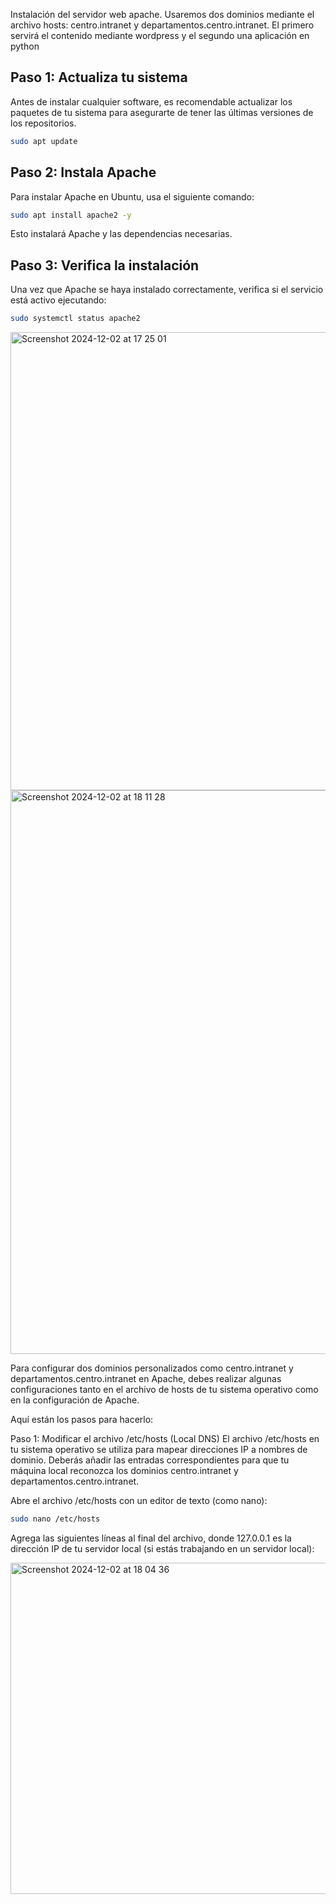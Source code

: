Instalación del servidor web apache. Usaremos dos dominios mediante el archivo hosts: centro.intranet y departamentos.centro.intranet. 
El primero servirá el contenido mediante wordpress y el segundo una aplicación en python

## Paso 1: Actualiza tu sistema
Antes de instalar cualquier software, es recomendable actualizar los paquetes de tu sistema para asegurarte de tener las últimas versiones de los repositorios.
```bash
sudo apt update
```
## Paso 2: Instala Apache
Para instalar Apache en Ubuntu, usa el siguiente comando:
```bash
sudo apt install apache2 -y
```
Esto instalará Apache y las dependencias necesarias.

## Paso 3: Verifica la instalación
Una vez que Apache se haya instalado correctamente, verifica si el servicio está activo ejecutando:
```bash
sudo systemctl status apache2
```
<img width="733" alt="Screenshot 2024-12-02 at 17 25 01" src="https://github.com/user-attachments/assets/15ddb57c-861e-4614-9650-b8eb28602ed0">

<img width="902" alt="Screenshot 2024-12-02 at 18 11 28" src="https://github.com/user-attachments/assets/4b19e359-aaf6-4814-b36e-07ece8a83284">



Para configurar dos dominios personalizados como centro.intranet y departamentos.centro.intranet en Apache, debes realizar algunas configuraciones tanto en el archivo de hosts de tu sistema operativo como en la configuración de Apache.

Aquí están los pasos para hacerlo:

Paso 1: Modificar el archivo /etc/hosts (Local DNS)
El archivo /etc/hosts en tu sistema operativo se utiliza para mapear direcciones IP a nombres de dominio. Deberás añadir las entradas correspondientes para que tu máquina local reconozca los dominios centro.intranet y departamentos.centro.intranet.

Abre el archivo /etc/hosts con un editor de texto (como nano):
```bash
sudo nano /etc/hosts
```
Agrega las siguientes líneas al final del archivo, donde 127.0.0.1 es la dirección IP de tu servidor local (si estás trabajando en un servidor local):

<img width="530" alt="Screenshot 2024-12-02 at 18 04 36" src="https://github.com/user-attachments/assets/ce85e706-f47c-4fc3-a3ea-cc9ae0daef09">




